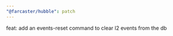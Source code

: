 ```yaml
---
"@farcaster/hubble": patch
---
```


feat: add an events-reset command to clear l2 events from the db
